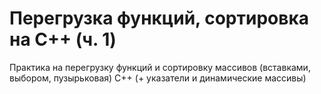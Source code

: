 <h1>Перегрузка функций, сортировка на C++ (ч. 1)</h1>
<p>Практика на перегрузку функций и сортировку массивов (вставками, выбором, пузырьковая) C++ (+ указатели и динамические массивы)</p>

